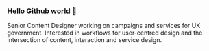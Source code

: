 ### Hello Github world 👋

Senior Content Designer working on campaigns and services for UK government. Interested in workflows for user-centred design and the intersection of content, interaction and service design.

